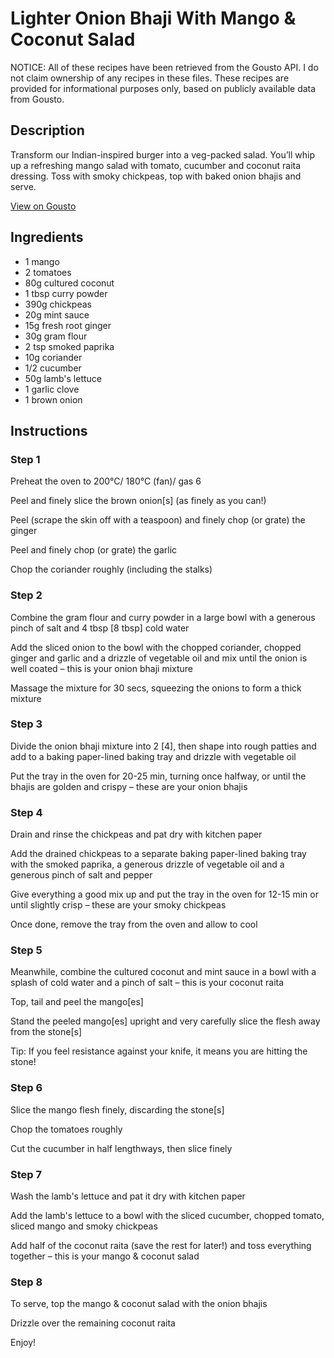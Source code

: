 # Lighter Onion Bhaji With Mango & Coconut Salad

NOTICE: All of these recipes have been retrieved from the Gousto API. I do not claim ownership of any recipes in these files. These recipes are provided for informational purposes only, based on publicly available data from Gousto.

## Description

Transform our Indian-inspired burger into a veg-packed salad. You’ll whip up a refreshing mango salad with tomato, cucumber and coconut raita dressing. Toss with smoky chickpeas, top with baked onion bhajis and serve. 

[View on Gousto](https://www.gousto.co.uk/recipes/cookbook/lighter-onion-bhaji-with-mango-coconut-salad)

## Ingredients

- 1 mango
- 2 tomatoes
- 80g cultured coconut
- 1 tbsp curry powder
- 390g chickpeas
- 20g mint sauce
- 15g fresh root ginger
- 30g gram flour
- 2 tsp smoked paprika
- 10g coriander
- 1/2 cucumber
- 50g lamb's lettuce
- 1 garlic clove
- 1 brown onion

## Instructions


### Step 1

Preheat the oven to 200°C/ 180°C (fan)/ gas 6

Peel and finely slice the brown onion<span class="text-danger">[s] </span>(as finely as you can!)

Peel (scrape the skin off with a teaspoon) and finely chop (or grate) the ginger

Peel and finely chop (or grate) the garlic

Chop the coriander roughly (including the stalks)


### Step 2

Combine the gram flour and curry powder in a large bowl with a generous pinch of salt and 4 tbsp <span class="text-danger">[8 tbsp]</span> cold water

Add the sliced onion to the bowl with the chopped coriander, chopped ginger and garlic and a drizzle of vegetable oil and mix until the onion is well coated – this is your onion bhaji mixture

Massage the mixture for 30 secs, squeezing the onions to form a thick mixture


### Step 3

Divide the onion bhaji mixture into 2 <span class="text-danger">[4]</span>, then shape into rough patties and add to a baking paper-lined baking tray and drizzle with vegetable oil

Put the tray in the oven for 20-25 min, turning once halfway, or until the bhajis are golden and crispy – these are your onion bhajis


### Step 4

Drain and rinse the chickpeas and pat dry with kitchen paper

Add the drained chickpeas to a separate baking paper-lined baking tray with the smoked paprika, a generous drizzle of vegetable oil and a generous pinch of salt and pepper

Give everything a good mix up and put the tray in the oven for 12-15 min or until slightly crisp – these are your smoky chickpeas

Once done, remove the tray from the oven and allow to cool


### Step 5

Meanwhile, combine the cultured coconut and mint sauce in a bowl with a splash of cold water and a pinch of salt – this is your coconut raita

Top, tail and peel the mango<span class="text-danger">[es]</span>

Stand the peeled mango<span class="text-danger">[es]</span> upright and very carefully slice the flesh away from the stone<span class="text-danger">[s]</span>

Tip: If you feel resistance against your knife, it means you are hitting the stone!


### Step 6

Slice the mango flesh finely, discarding the stone<span class="text-danger">[s]</span>

Chop the tomatoes roughly

Cut the cucumber in half lengthways, then slice finely


### Step 7

Wash the lamb's lettuce and pat it dry with kitchen paper

Add the lamb's lettuce to a bowl with the sliced cucumber, chopped tomato, sliced mango and smoky chickpeas

Add half of the coconut raita (save the rest for later!) and toss everything together – this is your mango & coconut salad

### Step 8

To serve, top the mango & coconut salad with the onion bhajis

Drizzle over the remaining coconut raita

Enjoy!

